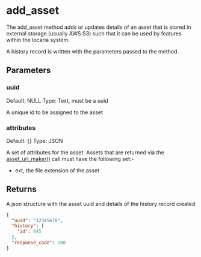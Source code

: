 # add_asset

The add_asset method adds or updates details of an asset that is stored in external storage (usually AWS S3) such that it can be used by features within the locaria system.

A history record is written with the parameters passed to the method.

## Parameters

### uuid

Default: NULL
Type: Text, must be a uuid

A unique id to be assigned to the asset

### attributes

Default: {}
Type: JSON

A set of attributes for the asset. Assets that are returned via the [asset_url_maker()](../../database/functions/utility/asset_url_maker.sql) call must have the following set:-

- ext, the file extension of the asset

## Returns

A json structure with the asset uuid and details of the history record created

```json
{
  "uuid": "12345678",
  "history": {
    "id": 645
  },
  "response_code": 200
}
```

